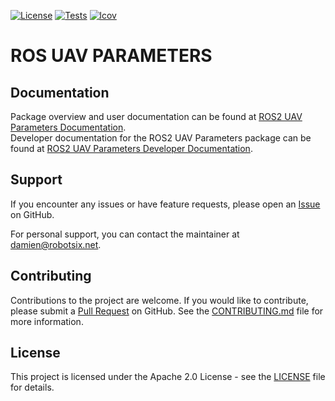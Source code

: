 [![License](https://img.shields.io/badge/License-Apache%202.0-blue.svg)](https://opensource.org/licenses/Apache-2.0)
[![Tests](https://github.com/Robotsix-UAV/ros2_uav_parameters/actions/workflows/tests.yaml/badge.svg?branch=main)](https://github.com/Robotsix-UAV/ros2_uav_parameters/actions/workflows/tests.yaml)
[![lcov](https://robotsix-UAV.github.io/ros2_uav_parameters/v0.1/lcov/badge.svg)](https://robotsix-UAV.github.io/ros2_uav_parameters/v0.1/lcov)

# ROS UAV PARAMETERS

## Documentation

Package overview and user documentation can be found at [ROS2 UAV Parameters Documentation](https://robotsix-UAV.github.io/ros2_uav_parameters/v0.1). <br>
Developer documentation for the ROS2 UAV Parameters package can be found at [ROS2 UAV Parameters Developer Documentation](https://robotsix-UAV.github.io/ros2_uav_parameters/v0.1/rosdoc2/ros2_uav_parameters).

## Support

If you encounter any issues or have feature requests, please open an [Issue](https://github.com/robotsix-UAV/ros2_uav_parameters/issues) on GitHub.

For personal support, you can contact the maintainer at [damien@robotsix.net](mailto:damien@robotsix.net).

## Contributing

Contributions to the project are welcome. If you would like to contribute, please submit a [Pull Request](https://github.com/robotsix-UAV/ros2_uav_parameters/pulls) on GitHub. See the [CONTRIBUTING.md](CONTRIBUTING.md) file for more information.

## License

This project is licensed under the Apache 2.0 License - see the [LICENSE](LICENSE) file for details.
